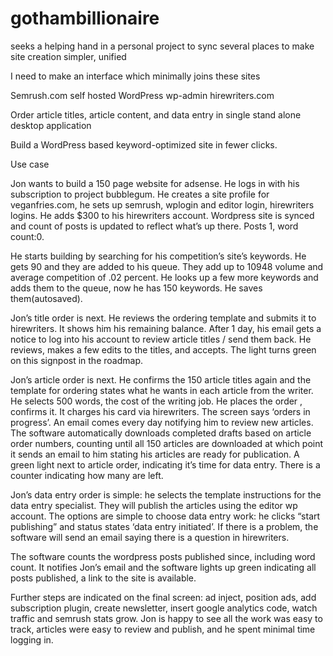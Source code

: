 # gothambillionaire
seeks a helping hand in a personal project to sync several places to make site creation simpler, unified

I need to make an interface which minimally joins these sites

Semrush.com
self hosted WordPress wp-admin 
hirewriters.com

Order article titles, article content, and data entry in single stand alone desktop application

Build a WordPress based keyword-optimized site in fewer clicks.



Use case

Jon wants to build a 150 page website for adsense. He logs in with his subscription to project bubblegum. He creates a site profile for veganfries.com, he sets up semrush, wplogin and editor login, hirewriters logins. He adds $300 to his hirewriters account. Wordpress site is synced and count of posts is updated to reflect what’s up there. Posts 1, word count:0.

 He starts building by searching for his competition’s site’s keywords. He gets 90 and they are added to his queue. They add up to 10948 volume and average competition of .02 percent. He looks up a few more keywords and adds them to the queue, now he has 150 keywords. He saves them(autosaved).

Jon’s title order is next. He reviews the ordering template and submits it to hirewriters. It shows him his remaining balance. After 1 day, his email gets a notice to log into his account to review article titles / send them back. He reviews, makes a few edits to the titles, and accepts. The light turns green on this signpost in the roadmap.

Jon’s article order is next. He confirms the 150 article titles again and the template for ordering states what he wants in each article from the writer. He selects 500 words, the cost of the writing job. He places the order , confirms it. It charges his card via hirewriters. The screen says ‘orders in progress’. An email comes every day notifying him to review new articles. The software automatically downloads completed drafts based on article order numbers, counting until all 150 articles are downloaded at which point it sends an email to him stating his articles are ready for publication. A green light next to article order, indicating it’s time for data entry. There is a counter indicating how many are left.

Jon’s data entry order is simple: he selects the template instructions for the data entry specialist. They will publish the articles using the editor wp account. The options are simple to choose data entry work: he clicks “start publishing” and status states ‘data entry initiated’. If there is a problem, the software will send an email saying there is a question in hirewriters.

The software counts the wordpress posts published since, including word count. It notifies Jon’s email and the software lights up green indicating all posts published, a link to the site is available.

Further steps are indicated on the final screen: ad inject, position ads, add subscription plugin, create newsletter, insert google analytics code, watch traffic and semrush stats grow. Jon is happy to see all the work was easy to track, articles were easy to review and publish, and he spent minimal time logging in.

 
